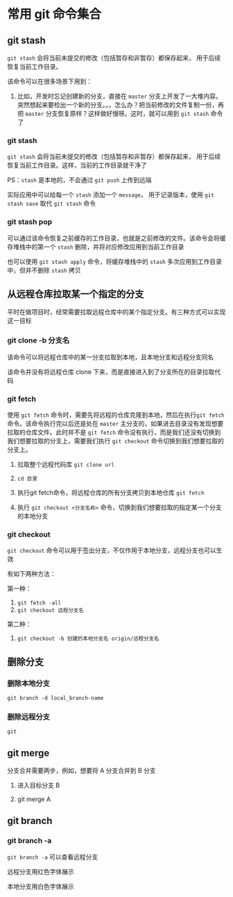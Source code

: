 # 常用 git 命令集合

## git stash

`git stash` 会将当前未提交的修改（包括暂存和非暂存）都保存起来， 用于后续恢复当前工作目录。

该命令可以在很多场景下用到：
1. 比如，开发时忘记创建新的分支，直接在 `master` 分支上开发了一大堆内容。突然想起来要检出一个新的分支。。。怎么办？把当前修改的文件复制一份，再把 `master` 分支恢复原样？这样做好慢呀。这时，就可以用到 `git stash` 命令了


### git stash

`git stash` 会将当前未提交的修改（包括暂存和非暂存）都保存起来， 用于后续恢复当前工作目录。这样，当前的工作目录就干净了

PS：`stash` 是本地的，不会通过 `git push` 上传到远端

实际应用中可以给每一个 `stash` 添加一个 `message`， 用于记录版本，使用 `git stash save` 取代 `git stash` 命令

### git stash pop

可以通过该命令恢复之前缓存的工作目录，也就是之前修改的文件。该命令会将缓存堆栈中的第一个 `stash` 删除，并将对应修改应用到当前工作目录

也可以使用 `git stash apply` 命令，将缓存堆栈中的 `stash` 多次应用到工作目录中，但并不删除 `stash` 拷贝

## 从远程仓库拉取某一个指定的分支

平时在做项目时，经常需要拉取远程仓库中的某个指定分支。有三种方式可以实现这一目标

### git clone -b 分支名

该命令可以将远程仓库中的某一分支拉取到本地，且本地分支和远程分支同名

该命令并没有将远程仓库 clone 下来，而是直接进入到了分支所在的目录拉取代码

### git fetch

使用 `git fetch` 命令时，需要先将远程的仓库克隆到本地，然后在执行`git fetch` 命令。该命令执行完以后还是处在 `master` 主分支的，如果进去目录没有发现想要拉取的仓库文件。此时并不是 `git fetch` 命令没有执行，而是我们还没有切换到我们想要拉取的分支上，需要我们执行 `git checkout` 命令切换到我们想要拉取的分支上。

1. 拉取整个远程代码库 `git clone url`

2. `cd 目录`

3. 执行git fetch命令，将远程仓库的所有分支拷贝到本地仓库 `git fetch`

4. 执行 `git checkout <分支名称>` 命令，切换到我们想要拉取的指定某一个分支的本地分支

### git checkout

`git checkout` 命令可以用于签出分支，不仅作用于本地分支，远程分支也可以生效

有如下两种方法：

第一种：

1. `git fetch -all`
2. `git checkout 远程分支名`

第二种：

1. `git checkout -b 创建的本地分支名 origin/远程分支名`


## 删除分支

### 删除本地分支

`git branch -d local_branch-name`

### 删除远程分支

`git `

## git merge

分支合并需要两步，例如，想要将 A 分支合并到 B 分支

1. 进入目标分支 B

2. git merge A

## git branch

### git branch -a

`git branch -a` 可以查看远程分支

远程分支用红色字体展示

本地分支用白色字体展示